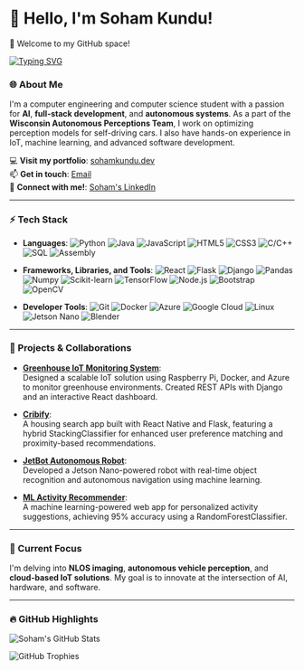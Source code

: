 # 👋 Hello, I'm Soham Kundu!

🚀 Welcome to my GitHub space!

[![Typing SVG](https://readme-typing-svg.herokuapp.com?color=36BCF7&lines=Computer+Engineer;AI+Developer;Autonomous+Systems+Enthusiast)](https://git.io/typing-svg)

### 🌐 About Me
I'm a computer engineering and computer science student with a passion for **AI**, **full-stack development**, and **autonomous systems**. As a part of the **Wisconsin Autonomous Perceptions Team**, I work on optimizing perception models for self-driving cars. I also have hands-on experience in IoT, machine learning, and advanced software development.

💻 **Visit my portfolio**: [sohamkundu.dev](https://www.sohamkundu.dev)  
📫 **Get in touch**: [Email](mailto:skundu6@wisc.edu)  
🔗 **Connect with me!**: [Soham's LinkedIn](https://www.linkedin.com/in/sohamkundu27)

---

### ⚡ Tech Stack

- **Languages**: 
  ![Python](https://img.shields.io/badge/-Python-3776AB?logo=python&logoColor=white)
  ![Java](https://img.shields.io/badge/-Java-007396?logo=java&logoColor=white)
  ![JavaScript](https://img.shields.io/badge/-JavaScript-F7DF1E?logo=javascript&logoColor=black)
  ![HTML5](https://img.shields.io/badge/-HTML5-E34F26?logo=html5&logoColor=white)
  ![CSS3](https://img.shields.io/badge/-CSS3-1572B6?logo=css3&logoColor=white)
  ![C/C++](https://img.shields.io/badge/-C/C++-00599C?logo=cplusplus&logoColor=white)
  ![SQL](https://img.shields.io/badge/-SQL-4479A1?logo=postgresql&logoColor=white)
  ![Assembly](https://img.shields.io/badge/-Assembly-000000)

- **Frameworks, Libraries, and Tools**: 
  ![React](https://img.shields.io/badge/-React-61DAFB?logo=react&logoColor=black)
  ![Flask](https://img.shields.io/badge/-Flask-000000?logo=flask&logoColor=white)
  ![Django](https://img.shields.io/badge/-Django-092E20?logo=django&logoColor=white)
  ![Pandas](https://img.shields.io/badge/-Pandas-150458?logo=pandas&logoColor=white)
  ![Numpy](https://img.shields.io/badge/-Numpy-013243?logo=numpy&logoColor=white)
  ![Scikit-learn](https://img.shields.io/badge/-Scikit--learn-F7931E?logo=scikit-learn&logoColor=white)
  ![TensorFlow](https://img.shields.io/badge/-TensorFlow-FF6F00?logo=tensorflow&logoColor=white)
  ![Node.js](https://img.shields.io/badge/-Node.js-339933?logo=node.js&logoColor=white)
  ![Bootstrap](https://img.shields.io/badge/-Bootstrap-7952B3?logo=bootstrap&logoColor=white)
  ![OpenCV](https://img.shields.io/badge/-OpenCV-5C3EE8?logo=opencv&logoColor=white)

- **Developer Tools**: 
  ![Git](https://img.shields.io/badge/-Git-F05032?logo=git&logoColor=white)
  ![Docker](https://img.shields.io/badge/-Docker-2496ED?logo=docker&logoColor=white)
  ![Azure](https://img.shields.io/badge/-Azure-0078D4?logo=microsoftazure&logoColor=white)
  ![Google Cloud](https://img.shields.io/badge/-Google_Cloud-4285F4?logo=googlecloud&logoColor=white)
  ![Linux](https://img.shields.io/badge/-Linux-FCC624?logo=linux&logoColor=black)
  ![Jetson Nano](https://img.shields.io/badge/-Jetson_Nano-76B900?logo=nvidia&logoColor=white)
  ![Blender](https://img.shields.io/badge/-Blender-F5792A?logo=blender&logoColor=white)

---

### 🚀 Projects & Collaborations

- **[Greenhouse IoT Monitoring System](https://github.com/sohamkundu27/Greenhouse-IoT-Monitoring-System)**:  
  Designed a scalable IoT solution using Raspberry Pi, Docker, and Azure to monitor greenhouse environments. Created REST APIs with Django and an interactive React dashboard.

- **[Cribify](https://github.com/sohamkundu27/Cribify)**:  
  A housing search app built with React Native and Flask, featuring a hybrid StackingClassifier for enhanced user preference matching and proximity-based recommendations.

- **[JetBot Autonomous Robot](https://github.com/sohamkundu27/Jetbot)**:  
  Developed a Jetson Nano-powered robot with real-time object recognition and autonomous navigation using machine learning.

- **[ML Activity Recommender](https://github.com/sohamkundu27/ML-Activities-Recomender-System)**:  
  A machine learning-powered web app for personalized activity suggestions, achieving 95% accuracy using a RandomForestClassifier.

---

### 🌱 Current Focus
I'm delving into **NLOS imaging**, **autonomous vehicle perception**, and **cloud-based IoT solutions**. My goal is to innovate at the intersection of AI, hardware, and software.

---

### 🔥 GitHub Highlights

![Soham's GitHub Stats](https://github-readme-stats.vercel.app/api?username=sohamkundu27&show_icons=true&theme=radical)

![GitHub Trophies](https://github-profile-trophy.vercel.app/?username=sohamkundu27&theme=radical)
